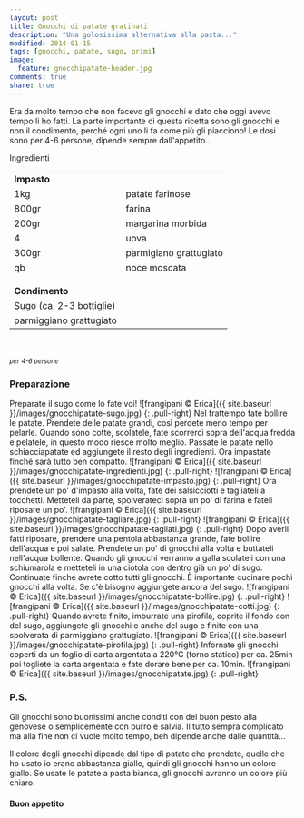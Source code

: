 ```yaml
---
layout: post
title: Gnocchi di patate gratinati
description: "Una golosissima alternativa alla pasta..."
modified: 2014-01-15
tags: [gnocchi, patate, sugo, primi]
image:
  feature: gnocchipatate-header.jpg
comments: true
share: true
---
```


Era da molto tempo che non facevo gli gnocchi e dato che oggi avevo tempo li ho fatti. La parte importante di questa ricetta sono gli gnocchi e non il condimento, perché ogni uno li fa come più gli piacciono! Le dosi sono per 4-6 persone, dipende sempre dall'appetito...


<div class="ingredients">
  <div class="ingredients-title">Ingredienti</div>
  <table>
    <tbody>
      <tr>
        <td colspan="2"><b>Impasto</b></td>
      </tr>
      <tr>
        <td>1kg</td>
        <td>patate farinose</td>
      </tr>
      <tr>
        <td>800gr</td>
        <td>farina</td>
      </tr>
      <tr>
        <td>200gr</td>
        <td>margarina morbida</td>
      </tr>
      <tr>
        <td>4</td>
        <td>uova</td>
      </tr>
      <tr>
      	<td>300gr</td>
        <td>parmigiano grattugiato</td>
      </tr>
      <tr>
        <td>qb</td>
        <td>noce moscata</td>
      </tr>
      <tr style="height: 15px;"></tr>
      <tr>          
        <td colspan="2"><b>Condimento</b></td>
      </tr>
      <tr>
        <td>Sugo (ca. 2-3 bottiglie)</td>
      </tr>
      <tr>      
        <td>parmiggiano grattugiato</td>       
      </tr>
    </tbody>
  </table>
  <br></br>
  <i class="pull-right" style="font-size: 80%;">per 4-6 persone</i>
</div>


<h3>
	<font color="grey">
		<i class="icon-cogs"></i>
	</font> Preparazione
</h3>

Preparate il sugo come lo fate voi!
![frangipani © Erica]({{ site.baseurl }}/images/gnocchipatate-sugo.jpg)
{: .pull-right}
Nel frattempo fate bollire le patate. Prendete delle patate grandi, così perdete meno tempo per pelarle. Quando sono cotte, scolatele, fate scorrerci sopra dell'acqua fredda e pelatele, in questo modo riesce molto meglio. Passate le patate nello schiacciapatate ed aggiungete il resto degli ingredienti. Ora impastate finché sarà tutto ben compatto.
![frangipani © Erica]({{ site.baseurl }}/images/gnocchipatate-ingredienti.jpg)
{: .pull-right}
![frangipani © Erica]({{ site.baseurl }}/images/gnocchipatate-impasto.jpg)
{: .pull-right}
Ora prendete un po' d'impasto alla volta, fate dei salsicciotti e tagliateli a tocchetti. Metteteli da parte, spolverateci sopra un po' di farina e fateli riposare un po'.
![frangipani © Erica]({{ site.baseurl }}/images/gnocchipatate-tagliare.jpg)
{: .pull-right}
![frangipani © Erica]({{ site.baseurl }}/images/gnocchipatate-tagliati.jpg)
{: .pull-right}
Dopo averli fatti riposare, prendere una pentola abbastanza grande, fate bollire dell'acqua e poi salate. Prendete un po' di gnocchi alla volta e buttateli nell'acqua bollente. Quando gli gnocchi verranno a galla scolateli con una schiumarola e metteteli in una ciotola con dentro già un po' di sugo. Continuate finché avrete cotto tutti gli gnocchi. È importante cucinare pochi gnocchi alla volta. Se c'è bisogno aggiungete ancora del sugo.
![frangipani © Erica]({{ site.baseurl }}/images/gnocchipatate-bollire.jpg)
{: .pull-right}
![frangipani © Erica]({{ site.baseurl }}/images/gnocchipatate-cotti.jpg)
{: .pull-right}
Quando avrete finito, imburrate una pirofila, coprite il fondo con del sugo, aggiungete gli gnocchi e anche del sugo e finite con una spolverata di parmiggiano grattugiato.
![frangipani © Erica]({{ site.baseurl }}/images/gnocchipatate-pirofila.jpg)
{: .pull-right}
Infornate gli gnocchi coperti da un foglio di carta argentata a 220°C (forno statico) per ca. 25min poi togliete la carta argentata e fate dorare bene per ca. 10min.
![frangipani © Erica]({{ site.baseurl }}/images/gnocchipatate.jpg)
{: .pull-right}

<h3>
  <font color="#FFCC00">
    <i class="icon-lightbulb"></i>
  </font> P.S.
</h3>


Gli gnocchi sono buonissimi anche conditi con del buon pesto alla genovese o semplicemente con burro e salvia. Il tutto sempra complicato ma alla fine non ci vuole molto tempo, beh dipende anche dalle quantità... 

Il colore degli gnocchi dipende dal tipo di patate che prendete, quelle che ho usato io erano abbastanza gialle, quindi gli gnocchi hanno un colore giallo. Se usate le patate a pasta bianca, gli gnocchi avranno un colore più chiaro.

<h4>Buon appetito
	<font color="red">
		<i class="icon-smile"></i>
	</font>
</h4>
